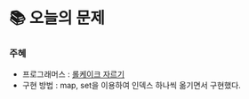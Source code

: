  # 📚 오늘의 문제

### 주혜
- 프로그래머스 : [롤케이크 자르기](https://school.programmers.co.kr/learn/courses/30/lessons/132265)
- 구현 방법 : map, set을 이용하여 인덱스 하나씩 옮기면서 구현했다.
